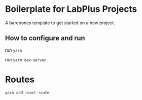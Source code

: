 # Boilerplate for LabPlus Projects

A barebones template to get started on a new project.

## How to configure and run
run `yarn`

run `yarn dev-server`

# Routes
`yarn add react-route`
